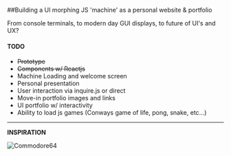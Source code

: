 ##Building a UI morphing JS 'machine' as a personal website & portfolio

From console terminals, to modern day GUI displays, to future of UI's and UX?


#### TODO

- <s>Prototype</s>  
- <s>Components w/ Reactjs</s>  
- Machine Loading and welcome screen  
- Personal presentation  
- User interaction via inquire.js or direct  
- Move-in portfolio images and links  
- UI portfolio w/ interactivity  
- Ability to load js games  (Conways game of life, pong, snake,  etc...)

---
**INSPIRATION**

![Commodore64](https://github.com/juanmnl/juanmnl.com/blob/master/inspiration/commodore64.gif)
